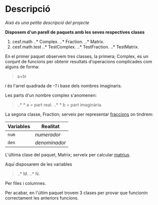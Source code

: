 # **Descripció**

_Això és una petita descripció del projecte_

**Disposem d'un parell de paquets amb les seves respectives clases**

1. cesf.math
..* Complex.
..* Fraction.
..* Matrix.
2. cesf.math.test
..* TestComplex.
..* TestFraction.
..* TestMatrix.

En el primer paquet observem tres classes, la primera; Complex, es un conjunt de funcions per obtenir resultats d'operacions complicades
com alguns de forma:

> a+bi

_i_ és l'arrel quadrada de _-1_ i base dels nombres imaginaris.

Les parts d'un nombre complex s'anomenen:

> ..* * a = part real.
> ..* * b = part imaginària.

La segona classe, Fraction; serveix per representar [fraccions](http://ca.wikipedia.org/wiki/Fracci%C3%B3) on tindrem:

Variables | Realitat
--- | ---
`num` | *numerador*
`den` | *denominador*


L'última clase del paquet, Matrix; serveix per calcular [matrius](http://ca.wikipedia.org/wiki/Matriu_(matem%C3%A0tiques)).

Aquí disposarem de les variables

> ..* M.
> ..* N.

Per files i columnes.

Per acabar, en l'últim paquet trovem 3 clases per provar que funcionin correctament les anteriors funcions.
